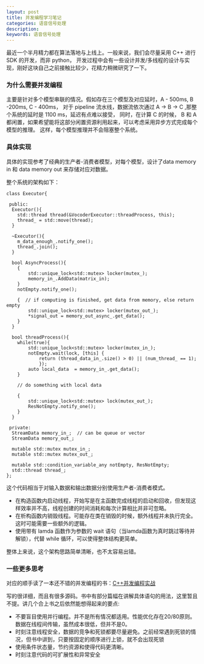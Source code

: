 ```yaml
---
layout: post
title: 并发编程学习笔记
categories: 语音信号处理
description: 
keywords: 语音信号处理
---
```


最近一个半月精力都在算法落地与上线上。一般来说，我们会尽量采用 C++ 进行 SDK 的开发，而非 python，
开发过程中会有一些设计并发/多线程的设计与实现，刚好这块自己之前接触比较少，花精力稍微研究了一下。


### 为什么需要并发编程

主要是针对多个模型串联的情况。假如存在三个模型及对应延时，A - 500ms, B -200ms, C - 400ms，
对于 pipeline 流水线，数据流依次通过 A -> B -> C ,那整个系统的延时是 1100 ms，延迟有点难以接受，
同时，在计算 C 的时候， B 和 A 都闲置，如果希望能将这部分闲置资源利用起来，可以考虑采用异步方式完成每个模型的推理。
这样，每个模型推理并不会阻塞整个系统。

### 具体实现

具体的实现参考了经典的生产者-消费者模型，对每个模型，设计了data memory in 和 data memory out
来存储对应对数据。

整个系统的架构如下：

```text
class Executor{
 
 public:
  Executor(){
    std::thread thread(&VocoderExecutor::threadProcess, this);
    thread_ = std::move(thread);
  }

  ~Executor(){
    m_data_enough_.notify_one();
    thread_.join();  
  }

  bool AsyncProcess(){
    {
        std::unique_lock<std::mutex> locker(mutex_);
        memory_in_.AddData(matrix_in);
    }   
    notEmpty.notify_one();

    {  // if computing is finished, get data from memory, else return empty     
        std::unique_lock<std::mutex> locker(mutex_out_);
        *signal_out = memory_out_async_.get_data();
    }               
  }

  bool threadProcess(){
    while(true){
        std::unique_lock<std::mutex> locker(mutex_in_);
        notEmpty.wait(lock, [this] {
            return (thread_data_in_.size() > 0) || (num_thread_ == 1);
            });
        auto local_data  = memory_in_.get_data();        
    }
    
    // do something with local data
    
    {
        std::unique_lock<std::mutex> lock(mutex_out_);
        ResNotEmpty.notify_one();
    }       
  }

 private:  
  StreamData memory_in_;  // can be queue or vector
  StreamData memory_out_;
  
  mutable std::mutex mutex_in_;
  mutable std::mutex mutex_out_;
  
  mutable std::condition_variable_any notEmpty, ResNotEmpty;
  std::thread thread_; 
};
``` 

这个代码相当于对输入数据和输出数据分别使用生产者-消费者模式。

- 在构造函数内启动线程，开始写是在主函数完成线程的启动和回收，但发现这样效率并不高，线程创建的时间消耗和每次计算相比并非可忽略。
- 在析构函数内销毁线程。可能存在类在销毁的时候，额外线程并未执行完全。这时可能需要一些额外的逻辑。
- 使用带有 lamda 函数作为参数的 wait 语句（当lamda函数为真时跳过等待并解锁），代替 while 循环，可以使得整体结构更简单。

整体上来说，这个架构思路简单清晰，也不太容易出错。

### 一些更多思考

对应的顺手读了一本还不错的并发编程的书：[C++并发编程实战](https://nj.gitbooks.io/c/content/content/about_cover_illustration/about_cover_illustration-chinese.html)

写的很详细，而且有很多源码。书中有部分篇幅在讲解具体语句的用法，这里暂且不提。讲几个合上书之后依然能想得起来的要点:

- 不要盲目使用并行编程。并不是所有情况都适用。性能优化存在20/80原则。数据在线程间传输，虽然成本很低，但并不是0。
- 时刻注意线程安全，数据的竞争和死锁都要尽量避免。之前经常遇到死锁的情况，但书中讲到，只要按固定的顺序进行上锁，就不会出现死锁
- 使用条件状态量，节约资源和使得代码更清晰。
- 时刻注意代码的可扩展性和异常安全

